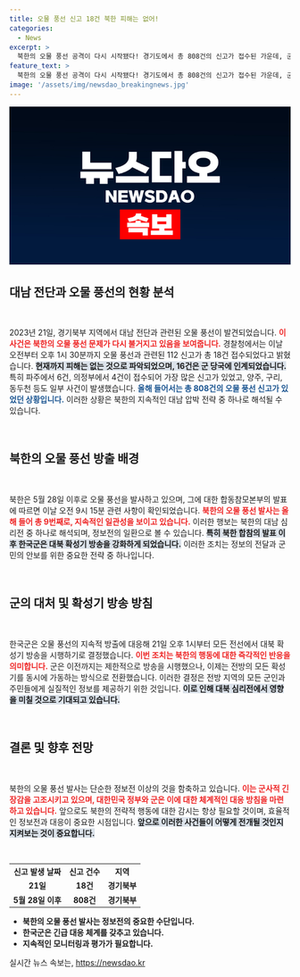 ```yaml
---
title: 오물 풍선 신고 18건 북한 피해는 없어!
categories:
  - News
excerpt: >
  북한의 오물 풍선 공격이 다시 시작됐다! 경기도에서 총 808건의 신고가 접수된 가운데, 군은 대북 확성기 방송을 강화하기로 결정했다. 더욱이, 오물 풍선의 파장이 어떤 결과를 가져올지 주목된다.
feature_text: >
  북한의 오물 풍선 공격이 다시 시작됐다! 경기도에서 총 808건의 신고가 접수된 가운데, 군은 대북 확성기 방송을 강화하기로 결정했다. 더욱이, 오물 풍선의 파장이 어떤 결과를 가져올지 주목된다.
image: '/assets/img/newsdao_breakingnews.jpg'
---
```


<p><img src="/assets/img/newsdao_breakingnews.jpg" alt="flaretime 속보" /></p>

<h2 data-ke-size="size26">대남 전단과 오물 풍선의 현황 분석</h2>

<p data-ke-size="size16">&nbsp;</p>

<p>2023년 21일, 경기북부 지역에서 대남 전단과 관련된 오물 풍선이 발견되었습니다. <b><span style="color: #ee2323;">이 사건은 북한의 오물 풍선 문제가 다시 불거지고 있음을 보여줍니다.</span></b> 경찰청에서는 이날 오전부터 오후 1시 30분까지 오물 풍선과 관련된 112 신고가 총 18건 접수되었다고 밝혔습니다. <b><span style="background-color: #21538527;">현재까지 피해는 없는 것으로 파악되었으며, 16건은 군 당국에 인계되었습니다.</span></b> 특히 파주에서 6건, 의정부에서 4건이 접수되어 가장 많은 신고가 있었고, 양주, 구리, 동두천 등도 일부 사건이 발생했습니다. <b><span style="color: #1a5490;">올해 들어서는 총 808건의 오물 풍선 신고가 있었던 상황입니다.</span></b> 이러한 상황은 북한의 지속적인 대남 압박 전략 중 하나로 해석될 수 있습니다.</p>

<p data-ke-size="size16">&nbsp;</p>

<h2 data-ke-size="size26">북한의 오물 풍선 방출 배경</h2>

<p data-ke-size="size16">&nbsp;</p>

<p>북한은 5월 28일 이후로 오물 풍선을 발사하고 있으며, 그에 대한 합동참모본부의 발표에 따르면 이날 오전 9시 15분 관련 사항이 확인되었습니다. <b><span style="color: #ee2323;">북한의 오물 풍선 발사는 올해 들어 총 9번째로, 지속적인 일관성을 보이고 있습니다.</span></b> 이러한 행보는 북한의 대남 심리전 중 하나로 해석되며, 정보전의 일환으로 볼 수 있습니다. <b><span style="background-color: #21538527;">특히 북한 합참의 발표 이후 한국군은 대북 확성기 방송을 강화하게 되었습니다.</span></b> 이러한 조치는 정보의 전달과 군민의 안보를 위한 중요한 전략 중 하나입니다.</p>

<p data-ke-size="size16">&nbsp;</p>

<h2 data-ke-size="size26">군의 대처 및 확성기 방송 방침</h2>

<p data-ke-size="size16">&nbsp;</p>

<p>한국군은 오물 풍선의 지속적 방출에 대응해 21일 오후 1시부터 모든 전선에서 대북 확성기 방송을 시행하기로 결정했습니다. <b><span style="color: #ee2323;">이번 조치는 북한의 행동에 대한 즉각적인 반응을 의미합니다.</span></b> 군은 이전까지는 제한적으로 방송을 시행했으나, 이제는 전방의 모든 확성기를 동시에 가동하는 방식으로 전환했습니다. 이러한 결정은 전방 지역의 모든 군인과 주민들에게 실질적인 정보를 제공하기 위한 것입니다. <b><span style="background-color: #21538527;">이로 인해 대북 심리전에서 영향을 미칠 것으로 기대되고 있습니다.</span></b></p>

<p data-ke-size="size16">&nbsp;</p>

<h2 data-ke-size="size26">결론 및 향후 전망</h2>

<p data-ke-size="size16">&nbsp;</p>

<p>북한의 오물 풍선 발사는 단순한 정보전 이상의 것을 함축하고 있습니다. <b><span style="color: #ee2323;">이는 군사적 긴장감을 고조시키고 있으며, 대한민국 정부와 군은 이에 대한 체계적인 대응 방침을 마련하고 있습니다.</span></b> 앞으로도 북한의 전략적 행동에 대한 감시는 항상 필요할 것이며, 효율적인 정보전과 대응이 중요한 시점입니다. <b><span style="background-color: #21538527;">앞으로 이러한 사건들이 어떻게 전개될 것인지 지켜보는 것이 중요합니다.</span></b></p>

<p data-ke-size="size16">&nbsp;</p>

<table>
    <tr>
        <th>신고 발생 날짜</th>
        <th>신고 건수</th>
        <th>지역</th>
    </tr>
    <tr>
        <td style="text-align: center; height: 17px;"><b>21일</b></td>
        <td style="text-align: center; height: 17px;"><b>18건</b></td>
        <td style="text-align: center; height: 17px;"><b>경기북부</b></td>
    </tr>
    <tr>
        <td style="text-align: center; height: 17px;"><b>5월 28일 이후</b></td>
        <td style="text-align: center; height: 17px;"><b>808건</b></td>
        <td style="text-align: center; height: 17px;"><b>경기북부</b></td>
    </tr>
</table>

<ul>
    <li><b>북한의 오물 풍선 발사는 정보전의 중요한 수단입니다.</b></li>
    <li><b>한국군은 긴급 대응 체계를 갖추고 있습니다.</b></li>
    <li><b>지속적인 모니터링과 평가가 필요합니다.</b></li>
</ul>
실시간 뉴스 속보는, <a href="https://newsdao.kr" rel="dofollow">https://newsdao.kr</a>


